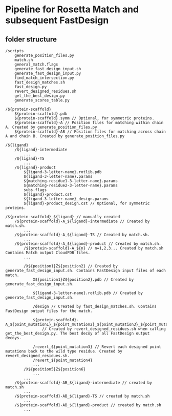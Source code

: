 # Pipeline for Rosetta Match and subsequent FastDesign
## folder structure ##
    /scripts
        generate_position_files.py
        match.sh
        general_match.flags
        generate_fast_design_input.sh
        generate_fast_design_input.py
        find_match_intersection.py
        fast_design_matches.sh
        fast_design.py
        revert_designed_residues.sh
        get_the_best_design.py
        generate_scores_table.py

    /${protein-scaffold}
        ${protein-scaffold}.pdb
        ${protein-scaffold}.symm // Optional, for symmetric proteins.
        ${protein-scaffold}-A // Position files for matching within chain A. Created by generate_position_files.py
        ${protein-scaffold}-AB // Position files for matching across chain A and chain B. Created by generate_position_files.py

    /${ligand}
        /${ligand}-intermediate
            ...
        /${ligand}-TS
            ...
        /${ligand}-product
            ${ligand-3-letter-name}.rotlib.pdb
            ${ligand-3-letter-name}.params
            ${matching-residue1-3-letter-name}.params
            ${matching-residue2-3-letter-name}.params
            subs.flags
            ${ligand}-product.cst
            ${ligand-3-letter-name}_design.params
            ${ligand}-product_design.cst // Optional, for symmetric proteins.

    /${protein-scaffold}_${ligand} // manually created
        /${protein-scaffold}-A_${ligand}-intermediate // Created by match.sh.
            ...
        /${protein-scaffold}-A_${ligand}-TS // Created by match.sh.
            ...
        /${protein-scaffold}-A_${ligand}-product // Created by match.sh.
            /${protein-scaffold}-A_${n} // n=1,2,3... Created by match.sh Contains Match output CloudPDB files.
            ...
            
            /X${position1}Z${position2} // Created by generate_fast_design_input.sh. Contains FastDesign input files of each match.
                X${position1}Z${position2}.pdb // Created by generate_fast_design_input.sh.
                
                ${ligand-3-letter-name}.rotlib.pdb // Created by generate_fast_design_input.sh.
                
                /design // Created by fast_design_matches.sh. Contains FastDesign output files for the match.
                
                ${protein-scaffold}-A_${point_mutation1}_${point_mutation2}_${point_mutation3}_${point_mutation4}.pdb
                    // Created by revert_designed_residues.sh when calling get_the_best_design.py. The best decoy of all FastDesign output decoys.
                
                /revert_${point_mutation3} // Revert each designed point mutations back to the wild type residue. Created by revert_designed_residues.sh.
                /revert_${point_mutation4}
                ...
            /X${position5}Z${position6}
                ...
            ...
        /${protein-scaffold}-AB_${ligand}-intermediate // created by match.sh
            ...
        /${protein-scaffold}-AB_${ligand}-TS // created by match.sh
            ...
        /${protein-scaffold}-AB_${ligand}-product // created by match.sh
            ...
            
